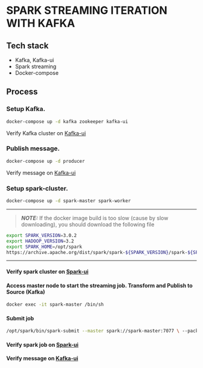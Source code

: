 # SPARK STREAMING ITERATION WITH KAFKA

## Tech stack
- Kafka, Kafka-ui
- Spark streaming
- Docker-compose

## Process
### Setup Kafka.
```sh
docker-compose up -d kafka zookeeper kafka-ui
```
Verify Kafka cluster on [Kafka-ui](http://localhost:8080)

### Publish message.
```sh
docker-compose up -d producer
```
Verify message on [Kafka-ui](http://localhost:8080)

### Setup spark-cluster.
```sh
docker-compose up -d spark-master spark-worker
```
---
> **_NOTE:_**  If the docker image build is too slow (cause by slow downloading), you should download the following file
```sh
export SPARK_VERSION=3.0.2
export HADOOP_VERSION=3.2
export SPARK_HOME=/opt/spark
https://archive.apache.org/dist/spark/spark-${SPARK_VERSION}/spark-${SPARK_VERSION}-bin-hadoop${HADOOP_VERSION}.tgz
```
---

#### Verify spark cluster on [Spark-ui](http://localhost:9090)

#### Access master node to start the streaming job. Transform and Publish to Source (Kafka)

```sh
docker exec -it spark-master /bin/sh
```

#### Submit job
```sh
/opt/spark/bin/spark-submit --master spark://spark-master:7077 \ --packages org.apache.spark:spark-sql-kafka-0-10_2.12:3.0.2 \ /opt/ spark-apps/spark-consumer.py
```

#### Verify spark job on [Spark-ui](http://localhost:9090)
#### Verify message on [Kafka-ui](http://localhost:8080)
